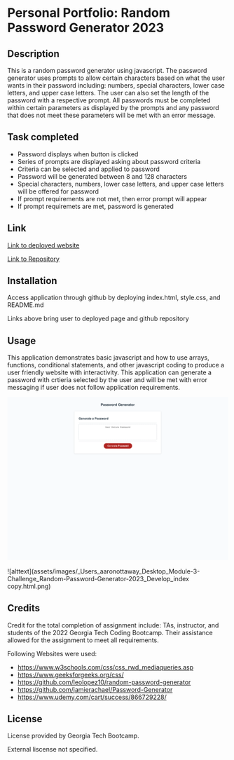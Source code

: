 # Personal Portfolio: Random Password Generator 2023

## Description

This is a random password generator using javascript. The password generator uses prompts to allow certain characters based on what the user wants in their password including: numbers, special characters, lower case letters, and upper case letters. The user can also set the length of the password with a respective prompt. All passwords must be completed within certain parameters as displayed by the prompts and any password that does not meet these parameters will be met with an error message.

## Task completed

- Password displays when button is clicked
- Series of prompts are displayed asking about password criteria
- Criteria can be selected and applied to password
- Password will be generated between 8 and 128 characters
- Special characters, numbers, lower case letters, and upper case letters will be offered for password
- If prompt requirements are not met, then error prompt will appear
- If prompt requiremets are met, password is generated

## Link

[Link to deployed website](https://aarondreyer.github.io/Random-Password-Generator-2023/)

[Link to Repository](https://github.com/AaronDreyer/Random-Password-Generator-2023)

## Installation

Access application through github by deploying index.html, style.css, and README.md

Links above bring user to deployed page and github repository

## Usage

This application demonstrates basic javascript and how to use arrays, functions, conditional statements, and other javascript coding to produce a user friendly website with interactivity. This application can generate a password with crtieria selected by the user and will be met with error messaging if user does not follow application requirements.

![alttext](assets/images/_Users_aaronottaway_Desktop_Module-3-Challenge_Random-Password-Generator-2023_Develop_index.html.png)

![alttext](assets/images/_Users_aaronottaway_Desktop_Module-3-Challenge_Random-Password-Generator-2023_Develop_index copy.html.png)

## Credits

Credit for the total completion of assignment include: TAs, instructor, and students of the 2022 Georgia Tech Coding Bootcamp. Their assistance allowed for the assignment to meet all requirements.

Following Websites were used:
- https://www.w3schools.com/css/css_rwd_mediaqueries.asp
- https://www.geeksforgeeks.org/css/
- https://github.com/leolopez10/random-password-generator
- https://github.com/jamierachael/Password-Generator
- https://www.udemy.com/cart/success/866729228/

## License

License provided by Georgia Tech Bootcamp.

External liscense not specified.

